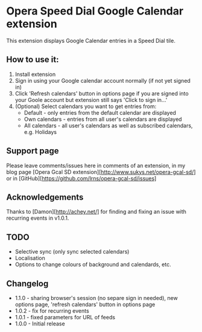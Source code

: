 # Opera Speed Dial Google Calendar extension

This extension displays Google Calendar entries in a Speed Dial tile.

## How to use it:

1. Install extension
2. Sign in using your Google calendar account normally (if not yet signed in) 
3. Click 'Refresh calendars' button in options page if you are signed into your Goole account but extension still says 'Click to sign in...'
3. (Optional) Select calendars you want to get entries from:
    * Default - only entries from the default calendar are displayed
	* Own calendars - entries from all user's calendars are displayed
	* All calendars - all user's calendars as well as subscribed calendars, e.g. Holidays


## Support page
Please leave comments/issues here in comments of an extension, in my blog page [Opera Gcal SD extension][http://www.sukys.net/opera-gcal-sd/] or in [GitHub][https://github.com/lrns/opera-gcal-sd/issues]

## Acknowledgements
Thanks to [Damon][http://achey.net/] for finding and fixing an issue with recurring events in v1.0.1.

## TODO
* Selective sync (only sync selected calendars)
* Localisation
* Options to change colours of background and calendards, etc.

## Changelog

* 1.1.0 - sharing browser's session (no separe sign in needed), new options page, 'refresh calendars' button in options page
* 1.0.2 - fix for recurring events
* 1.0.1 - fixed parameters for URL of feeds
* 1.0.0 - Initial release

